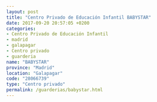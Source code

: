 ```yaml
---
layout: post
title: "Centro Privado de Educación Infantil BABYSTAR"
date: 2017-09-20 20:57:05 +0200
categories:
- Centro Privado de Educación Infantil
- madrid
- galapagar
- Centro privado
- guarderia
name: "BABYSTAR"
province: "Madrid"
location: "Galapagar"
code: "28066739"
type: "Centro privado"
permalink: /guarderias/babystar.html
---
```

